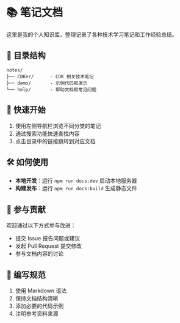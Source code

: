 # 📚 笔记文档

这里是我的个人知识库，整理记录了各种技术学习笔记和工作经验总结。

## 📂 目录结构

```text
notes/
├── CDKer/      - CDK 相关技术笔记
├── demo/       - 示例代码和演示
└── help/       - 帮助文档和常见问题
```

## 🚀 快速开始

1. 使用左侧导航栏浏览不同分类的笔记
2. 通过搜索功能快速查找内容
3. 点击目录中的链接跳转到对应文档

## 🛠️ 如何使用

- **本地开发**：运行 `npm run docs:dev` 启动本地服务器
- **构建发布**：运行 `npm run docs:build` 生成静态文件

## 🤝 参与贡献

欢迎通过以下方式参与改进：

- 提交 Issue 报告问题或建议
- 发起 Pull Request 提交修改
- 参与文档内容的讨论

## 📝 编写规范

1. 使用 Markdown 语法
2. 保持文档结构清晰
3. 添加必要的代码示例
4. 注明参考资料来源